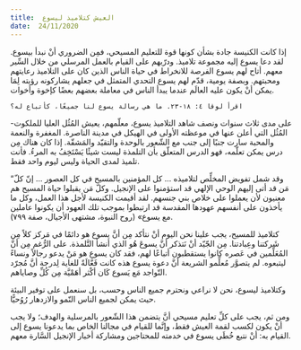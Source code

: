 ```yaml
---
title:  العيش كتلاميذ ليسوع
date:  24/11/2020
---
```


إذا كانت الكنيسة جادة بشأن كونها قوة للتعليم المسيحي، فمِن الضروري أنْ نبدأ بيسوع. لقد دعا يسوع إليه مجموعة تلاميذ. ودرّبهم على القيام بالعمل المرسلي من خلال السِّير معهم. أتاح لهم يسوع الفرصة للانخراط في حياة الناس الذين كان على التلاميذ رعايتهم ومحبتهم. وبصفة يومية، قدّم لهم يسوع التحدي المتمثل في جعلهم يشاركونه رؤيته لِمَا يمكن أنْ يكون عليه العالَم عندما يبدأ الناس في معاملة بعضهم بعضًا كإخوة وأخوات.

`اقرأ لوقا ٤: ١٨-٢٣. ما هي رسالة يسوع لنا جميعًا، كأتباع له؟`

على مدى ثلاث سنوات ونصف شاهد التلاميذ يسوع، معلّمهم، يعيش المُثُل العليا للملكوت- المُثُل التي أعلن عنها في موعظته الأولى في الهيكل في مدينة الناصرة. المغفرة والنعمة والمحبة سارت جنبًا إلى جنب مع الشّعور بالوحدة والتقيّد والمَشقّة. إذا كان هناك مِن درس يمكن تعلّمه، فهو الدرس المتعلّق بأن التلمذة ليست شيئًا يَسْتَخِفُ به المرءُ. فأنت تلميذ لمدى الحياة وليس ليوم واحد فقط.

“وقد شمل تفويض المخلِّص لتلاميذه ... كل المؤمنين بالمسيح في كل العصور ... إنّ كلّ مَن قد أتى إليهم الوحي الإلهي قد استؤمنوا على الإنجيل. وكلّ مَن يقبلوا حياة المسيح هم معنيون لأن يعملوا على خلاص بني جنسهم. لقد أقيمت الكنيسة لأجل هذا العمل، وكل ما يأخذون على أنفسهم عهودها المقدسة قد ارتبطوا بموجب تلك العهود أن يكونوا عاملين مع يسوع» (روح النبوة، مشتهى الأجيال، صفة ٧٩٩).

كتلاميذ للمسيح، يجب علينا نحن اليوم أنْ نتأكد مِن أنَّ يسوع هو دائمًا في مَركز كلاً مِن شَركتنا وعِبادتنا. مِن الجّيّد أنْ نَتذكر أنَّ يسوعَ هُو الذي أنشأ التَّلمذة. على الرُّغم مِن أنَّ المُعَلِّمين في عَصره كانوا يستقطبون أتباعًا لهم، فقد كان يسوع هو مَنْ يدعو رجالاً ونساءً ليتبعوه. لم يتصوَّر مُعلِّمو الشريعة أنَّ دعوة يسوع هذه كانت فَعَّالَةً للغاية لِدرجة أنَّ مُجرّد التّواجد مَع يَسوع كَان أكْثر أهَمْيَّة مِن كُلِّ وصاياهم.

وكتلاميذ ليسوع، نحن لا نراعي ونحترم جميع الناس وحسب، بل سنعمل على توفير البيئة حيث يمكن لجميع الناس النّمو والازدهار رُوُحيًّا.

ومن ثم، يجب على كلِّ تعليم مسيحي أنَّ يتضمن هذا الشّعور بالمرسلية والهدف؛ ولا يجب أنْ يكون لكسب لقمة العيش فقط، وإنَّما للقيام في مجالنا الخاص بما يدعونا يسوع إلى القيام به: أنْ نتبع خُطَى يسوع في خدمته للمحتاجين ومشاركة أخبار الإنجيل السَّارة معهم.